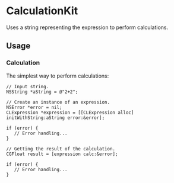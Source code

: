 # CalculationKit
Uses a string representing the expression to perform calculations.

## Usage

### Calculation

The simplest way to perform calculations:
```
// Input string.
NSString *aString = @"2+2";

// Create an instance of an expression.
NSError *error = nil;
CLExpression *expression = [[CLExpression alloc] initWithString:aString error:&error];

if (error) {
   // Error handling...
}

// Getting the result of the calculation.
CGFloat result = [expression calc:&error];

if (error) {
   // Error handling...
}
```
